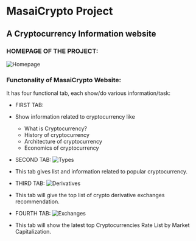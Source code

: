 # MasaiCrypto Project
## A Cryptocurrency Information website

### HOMEPAGE OF THE PROJECT:

![Homepage](https://github.com/vinaytest75/masai-project-3/blob/master/Cryptocurrency/Resources/homepage.jpg)

### Functonality of MasaiCrypto Website:
It has four functional tab, each show/do various information/task:

* FIRST TAB:
 
* Show information related to cryptocurrency like
  * What is Cryptocurrency?
  * History of cryptocurrency
  * Architecture of cryptocurrency
  * Economics of cryptocurrency
  
 * SECOND TAB:
 ![Types](https://raw.githubusercontent.com/vinaytest75/masai-project-3/master/Cryptocurrency/Resources/Types.png)
  * This tab gives list and information related to popular cryptocurrency.
 
* THIRD TAB:
![Derivatives](https://raw.githubusercontent.com/vinaytest75/masai-project-3/master/Cryptocurrency/Resources/Derivatives.png)
* This tab will give the top list of crypto derivative exchanges recommendation.

* FOURTH TAB:
![Exchanges](https://github.com/vinaytest75/masai-project-3/blob/master/Cryptocurrency/Resources/Exchanges.png)
* This tab will show the latest top Cryptocurrencies Rate List by Market Capitalization.
